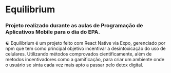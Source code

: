 # Equilibrium 

### Projeto realizado durante as aulas de Programação de Aplicativos Mobile para o dia do EPA.

☯️ Equilibrium é um projeto feito com React Native via Expo, gerenciado por npm que tem como principal objetivo incentivar a desintoxicação do uso de celulares. Utilizando métodos comprovados científicamente, além de metodos incentivadores como a gamificação, para criar um ambiente onde o usuário se sinta cada vez mais apto a passar pelo detox digital.
